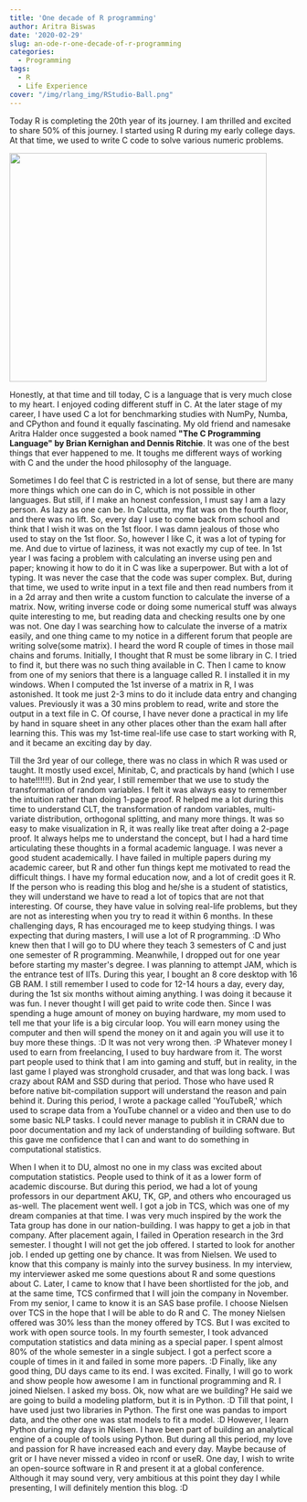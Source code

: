 ```yaml
---
title: 'One decade of R programming'
author: Aritra Biswas
date: '2020-02-29'
slug: an-ode-r-one-decade-of-r-programming
categories:
  - Programming
tags:
  - R
  - Life Experience
cover: "/img/rlang_img/RStudio-Ball.png"
---
```


Today R is completing the 20th year of its journey. I am thrilled and excited to share 50% of this journey. I started using R during my early college days. At that time, we used to write C code to solve various numeric problems. 

<!--more-->


<img src="/img/rlang_img/20years_of_R_v1.jpg" alt="" width="450px" height="400px"/>

Honestly, at that time and till today, C is a language that is very much close to my heart. I enjoyed coding different stuff in C. At the later stage of my career, I have used C a lot for benchmarking studies with NumPy, Numba, and CPython and found it equally fascinating. My old friend and namesake Aritra Halder once suggested a book named __"The C Programming Language" by Brian Kernighan and Dennis Ritchie__. It was one of the best things that ever happened to me. It toughs me different ways of working with C and the under the hood philosophy of the language.


Sometimes I do feel that C is restricted in a lot of sense, but there are many more things which one can do in C, which is not possible in other languages. But still, if I make an honest confession, I must say I am a lazy person. As lazy as one can be. In Calcutta, my flat was on the fourth floor, and there was no lift. So, every day I use to come back from school and think that I wish it was on the 1st floor. I was damn jealous of those who used to stay on the 1st floor. So, however I like C, it was a lot of typing for me. And due to virtue of laziness, it was not exactly my cup of tee. In 1st year I was facing a problem with calculating an inverse using pen and paper; knowing it how to do it in C was like a superpower. But with a lot of typing. It was never the case that the code was super complex. But, during that time, we used to write input in a text file and then read numbers from it in a 2d array and then write a custom function to calculate the inverse of a matrix. Now, writing inverse code or doing some numerical stuff was always quite interesting to me, but reading data and checking results one by one was not. One day I was searching how to calculate the inverse of a matrix easily, and one thing came to my notice in a different forum that people are writing solve(some matrix). I heard the word R couple of times in those mail chains and forums. Initially, I thought that R must be some library in C. I tried to find it, but there was no such thing available in C. Then I came to know from one of my seniors that there is a language called R. I installed it in my windows. When I computed the 1st inverse of a matrix in R, I was astonished. It took me just 2-3 mins to do it include data entry and changing values. Previously it was a 30 mins problem to read, write and store the output in a text file in C. Of course, I have never done a practical in my life by hand in square sheet in any other places other than the exam hall after learning this. This was my 1st-time real-life use case to start working with R, and it became an exciting day by day. 



Till the 3rd year of our college, there was no class in which R was used or taught. It mostly used excel, Minitab, C, and practicals by hand (which I use to hate!!!!!!). But in 2nd year, I still remember that we use to study the transformation of random variables. I felt it was always easy to remember the intuition rather than doing 1-page proof. R helped me a lot during this time to understand CLT, the transformation of random variables, multi-variate distribution, orthogonal splitting, and many more things. It was so easy to make visualization in R, it was really like treat after doing a 2-page proof. It always helps me to understand the concept, but I had a hard time articulating these thoughts in a formal academic language. I was never a good student academically. I have failed in multiple papers during my academic career, but R and other fun things kept me motivated to read the difficult things. I have my formal education now, and a lot of credit goes it R. If the person who is reading this blog and he/she is a student of statistics, they will understand we have to read a lot of topics that are not that interesting. Of course, they have value in solving real-life problems, but they are not as interesting when you try to read it within 6 months. In these challenging days, R has encouraged me to keep studying things. I was expecting that during masters, I will use a lot of R programming. :D Who knew then that I will go to DU where they teach 3 semesters of C and just one semester of R programming. Meanwhile, I dropped out for one year before starting my master's degree. I was planning to attempt JAM, which is the entrance test of IITs. During this year, I bought an 8 core desktop with 16 GB RAM. I still remember I used to code for 12-14 hours a day, every day, during the 1st six months without aiming anything. I was doing it because it was fun. I never thought I will get paid to write code then. Since I was spending a huge amount of money on buying hardware, my mom used to tell me that your life is a big circular loop. You will earn money using the computer and then will spend the money on it and again you will use it to buy more these things. :D It was not very wrong then. :P Whatever money I used to earn from freelancing, I used to buy hardware from it. The worst part people used to think that I am into gaming and stuff, but in reality, in the last game I played was stronghold crusader, and that was long back. I was crazy about RAM and SSD during that period. Those who have used R before native bit-compilation support will understand the reason and pain behind it. During this period, I wrote a package called 'YouTubeR,' which used to scrape data from a YouTube channel or a video and then use to do some basic NLP tasks. I could never manage to publish it in CRAN due to poor documentation and my lack of understanding of building software. But this gave me confidence that I can and want to do something in computational statistics.



When I when it to DU, almost no one in my class was excited about computation statistics. People used to think of it as a lower form of academic discourse. But during this period, we had a lot of young professors in our department AKU, TK, GP, and others who encouraged us as-well. The placement went well. I got a job in TCS, which was one of my dream companies at that time. I was very much inspired by the work the Tata group has done in our nation-building. I was happy to get a job in that company. After placement again, I failed in Operation research in the 3rd semester. I thought I will not get the job offered. I started to look for another job. I ended up getting one by chance. It was from Nielsen. We used to know that this company is mainly into the survey business. In my interview, my interviewer asked me some questions about R and some questions about C. Later, I came to know that I have been shortlisted for the job, and at the same time, TCS confirmed that I will join the company in November. From my senior, I came to know it is an SAS base profile. I choose Nielsen over TCS in the hope that I will be able to do R and C. The money Nielsen offered was 30% less than the money offered by TCS. But I was excited to work with open source tools. In my fourth semester, I took advanced computation statistics and data mining as a special paper. I spent almost 80% of the whole semester in a single subject. I got a perfect score a couple of times in it and failed in some more papers. :D Finally, like any good thing, DU days came to its end. I was excited. Finally, I will go to work and show people how awesome I am in functional programming and R. I joined Nielsen. I asked my boss. Ok, now what are we building? He said we are going to build a modeling platform, but it is in Python. :D Till that point, I have used just two libraries in Python. The first one was pandas to import data, and the other one was stat models to fit a model. :D However, I learn Python during my days in Nielsen. I have been part of building an analytical engine of a couple of tools using Python. But during all this period, my love and passion for R have increased each and every day. Maybe because of grit or I have never missed a video in rconf or useR. One day, I wish to write an open-source software in R and present it at a global conference. Although it may sound very, very ambitious at this point they day I while presenting, I will definitely mention this blog. :D

